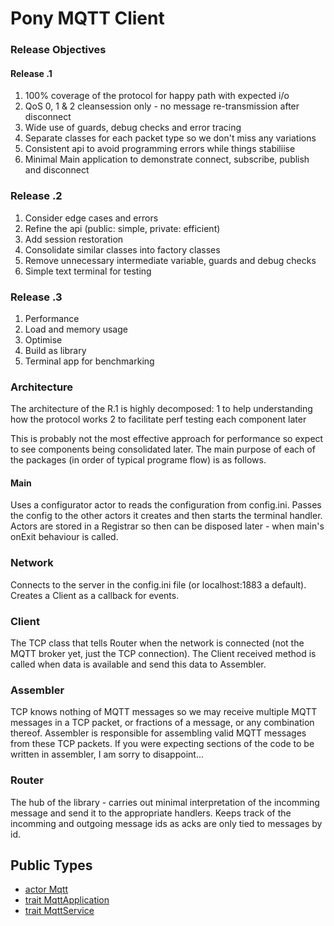 # Pony MQTT Client #

### Release Objectives ###

#### Release .1 ####
1. 100% coverage of the protocol for happy path with expected i/o
2. QoS 0, 1 & 2 cleansession only - no message re-transmission after disconnect
3. Wide use of guards, debug checks and error tracing
4. Separate classes for each packet type so we don't miss any variations
5. Consistent api to avoid programming errors while things stabiliise  
6. Minimal Main application to demonstrate connect, subscribe, publish and disconnect

### Release .2 ###

1. Consider edge cases and errors
2. Refine the api (public: simple, private: efficient)  
3. Add session restoration 
4. Consolidate similar classes into factory classes
5. Remove unnecessary intermediate variable, guards and debug checks
6. Simple text terminal for testing

### Release .3 ###

1. Performance  
2. Load and memory usage  
3. Optimise
4. Build as library
5. Terminal app for benchmarking


### Architecture ###
The architecture of the R.1 is highly decomposed:
1  to help understanding how the protocol works
2  to facilitate perf testing each component later

This is probably not the most effective approach for performance so expect to see components 
being consolidated later. The main purpose of each of the packages (in order of typical programe flow) is as follows.

#### Main ####
Uses a configurator actor to reads the configuration from config.ini. Passes the config to 
the other actors it creates and then starts the terminal handler. Actors are stored in a 
Registrar so then can be disposed later - when main's onExit behaviour is called.

### Network ###
Connects to the server in the config.ini file (or localhost:1883 a default). Creates a Client as a callback for events.

### Client ###
The TCP class that tells Router when the network is connected (not the MQTT broker yet, just the TCP connection). The
Client received method is called when data is available and send this data to Assembler.

### Assembler ###
TCP knows nothing of MQTT messages so we may receive multiple MQTT messages in a TCP packet,
or fractions of a message, or any combination thereof. Assembler is responsible for assembling
valid MQTT messages from these TCP packets. If you were expecting sections of the code to be
written in assembler, I am sorry to disappoint...

### Router ###
The hub of the library - carries out minimal interpretation of the incomming message and send
it to the appropriate handlers. Keeps track of the incomming and outgoing message ids as acks
are only tied to messages by id.



## Public Types

* [actor Mqtt](mqtt-mqtt-Mqtt.md)
* [trait MqttApplication](mqtt-mqtt-MqttApplication.md)
* [trait MqttService](mqtt-mqtt-MqttService.md)
